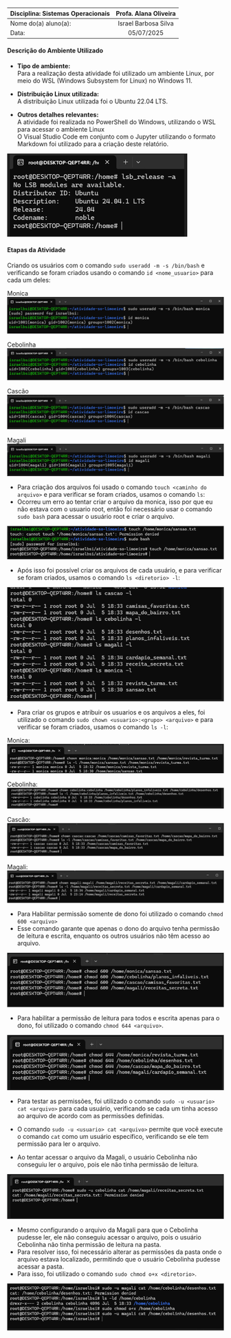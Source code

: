 | Disciplina:  Sistemas Operacionais | Profa. Alana Oliveira |
|:--------------------|:------------:|
| Nome do(a) aluno(a):               | Israel Barbosa Silva  |
| Data:                              | 05/07/2025            |


#### Descrição do Ambiente Utilizado

- **Tipo de ambiente:** <br>
Para a realização desta atividade foi utilizado um ambiente Linux, por meio do WSL (Windows Subsystem for Linux) no Windows 11.

- **Distribuição Linux utilizada:** <br>
A distribuição Linux utilizada foi o Ubuntu 22.04 LTS.

- **Outros detalhes relevantes:** <br>
A atividade foi realizada no PowerShell do Windows, utilizando o WSL para acessar o ambiente Linux <br>
O Visual Studio Code em conjunto com o Jupyter utilizando o formato Markdown foi utilizado para a criação deste relatório.

![alt text](image.png)

#### Etapas da Atividade

Criando os usuários com o comando `sudo useradd -m -s /bin/bash` e verificando se foram criados usando o comando `id <nome_usuario>` para cada um deles:

Monica
![alt text](image-1.png)

Cebolinha
![alt text](image-2.png)

Cascão
![alt text](image-3.png)

Magali
![alt text](image-4.png)

- Para criação dos arquivos foi usado o comando `touch <caminho do arquivo>` e para verificar se foram criados, usamos o comando `ls`:
- Ocorreu um erro ao tentar criar o arquivo da monica, isso por que eu não estava com o usuario root, então foi necessário usar o comando `sudo bash` para acessar o usuário root e criar o arquivo.

![alt text](image-5.png)

- Após isso foi possível criar os arquivos de cada usuário, e para verificar se foram criados, usamos o comando `ls <diretorio> -l`: 

![alt text](image-6.png)

- Para criar os grupos e atribuir os usuarios e os arquivos a eles, foi utilizado o comando `sudo chown <usuario>:<grupo> <arquivo>` e para verificar se foram criados, usamos o comando `ls -l`:

Monica:
![alt text](image-7.png)

Cebolinha:
![alt text](image-8.png)

Cascão:
![alt text](image-9.png)

Magali:
![alt text](image-10.png)

- Para Habilitar permissão somente de dono foi utilizado o comando `chmod 600 <arquivo>`
- Esse comando garante que apenas o dono do arquivo tenha permissão de leitura e escrita, enquanto os outros usuários não têm acesso ao arquivo.

![alt text](image-11.png)

- Para habilitar a permissão de leitura para todos e escrita apenas para o dono, foi utilizado o comando `chmod 644 <arquivo>`.

![alt text](image-12.png)

- Para testar as permissões, foi utilizado o comando `sudo -u <usuario> cat <arquivo>` para cada usuário, verificando se cada um tinha acesso ao arquivo de acordo com as permissões definidas.
- O comando `sudo -u <usuario> cat <arquivo>` permite que você execute o comando `cat` como um usuário específico, verificando se ele tem permissão para ler o arquivo.

- Ao tentar acessar o arquivo da Magali, o usuário Cebolinha não conseguiu ler o arquivo, pois ele não tinha permissão de leitura.

![alt text](image-13.png)

- Mesmo configurando o arquivo da Magali para que o Cebolinha pudesse ler, ele não conseguiu acessar o arquivo, pois o usuário Cebolinha não tinha permissão de leitura na pasta.
- Para resolver isso, foi necessário alterar as permissões da pasta onde o arquivo estava localizado, permitindo que o usuário Cebolinha pudesse acessar a pasta.
- Para isso, foi utilizado o comando `sudo chmod o+x <diretorio>`.

![alt text](image-14.png)